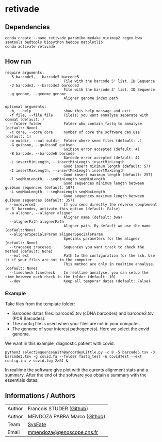 # retivade

## Dependencies

```
conda create --name retivade paramiko medaka minimap2 regex bwa samtools bedtools biopython bedops matplotlib
conda activate retivade
```

## How run

```
require arguments:
  -5 barcode5, --barcode5 barcode5
                           File with the barcode 5' list. ID Sequence
  -3 barcode3, --barcode3 barcode3
                           File with the barcode 3' list. ID Sequence
  -g genome, --genome genome
                           Aligner genome index path
  ```
```
optional arguments:
  -h, --help               show this help message and exit
  -f file, --file file     File(s) you want annalyse separate with commat (default: )
  --folder folder          Folder who contain fastq to annalyse (default: None)
  -c core, --core core     number of core the software can use (default: 1)
  -o outdir, --out outdir  Folder where send files (default: .)
  -G guibson, --guibsonE guibson
                           Guibson error accepted (default: 4)
  -B barcode, --barcodeE barcode
                           Barcode error accepted (default: 4)
  -i insertMinLength, --insertMinLength insertMinLength
                           Good insert minimum length (default: 57)
  -I insertMaxLength, --insertMaxLength insertMaxLength
                           Good insert maximum length (default: 257)
  -l seqMinLength, --seqMinLength seqMinLength
                           Good sequences minimum length between guibson sequences (default: 107)
  -L seqMaxLength, --seqMaxLength seqMaxLength
                           Good sequences maximum length between guibson sequences (default: 357)
  --noreverse3             If you send directly the reverse complement in 3' barcodes, activate this option (default: False)
  -a aligner, --aligner aligner
                           Aligner name (default: bwa)
  --alignerPath alignerPath
                           Aligner path. By default we use the name (default:None)
  --alignerSpecialsParam alignerSpecialsParam
                           Specials parameters for the aligner (default: None)
  --traceseq traceseq      Sequences you want track to check the method (default: None)
  --ext ext                Path to the configuration for the ssh. Use it if your files are not in the computer.
                           This method are only in realtime annalyse. (default: None)
  --timecheck timecheck    In realtime annalyse, you can setup the time between each check in the folder (default: 10)
  --dev                    Keep all temporar datas (default: False)
  ```

### Example
Take files from the template folder:
- Barcodes datas files: barcode5.tsv (cDNA barcodes) and barcode3.tsv (PCR Barcodes).
- The config file is used when your files are not in your computer.
- The genome of your interest pathogene(s). Here we select the covid genome.

We want in this example, diagnostic patient with covid.
```
python3 selectSequencesWithBarcordesLittle.py -c 8 -5 barcode5.tsv -3 barcode3.tsv -g covid.fa --folder fastq_test -n covidTest --ext config.ini > covid.log 2>&1 &
```
In realtime the software give plot with the curents alignment stats and a summary.
After the end of the software you obtain a summary with the essentials datas.

## Informations / Authors

|         |                                                                                               |
| ------- | --------------------------------------------------------------------------------------------- |
| Author  | Francois STUDER ([Github](https://github.com/studyfranco))                                    |
| Author  | MENDOZA PARRA Marco ([Github](https://github.com/SysFate))                                    |
| Team    | [SysFate](https://www.sysfate.org/)                                                           |
| Email   | <mmendoza@genoscope.cns.fr>                                                                   |

